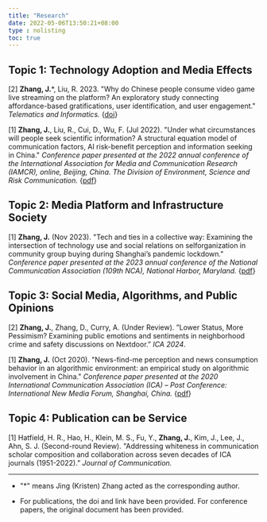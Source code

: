 ```yaml
---
title: "Research"
date: 2022-05-06T13:50:21+08:00
type : nolisting
toc: true
---
```

## Topic 1: Technology Adoption and Media Effects

[2] **Zhang, J.***, Liu, R. 2023. "Why do Chinese people consume video game live streaming on the platform? An exploratory study connecting affordance-based gratifications, user identification, and user engagement."  *Telematics and Informatics.* {[doi](https://doi.org/10.1016/j.tele.2023.102075)}

[1] **Zhang, J.**, Liu, R., Cui, D., Wu, F. (Jul 2022). "Under what circumstances will people seek scientific information? A structural equation model of communication factors, AI risk-benefit perception and information seeking in China." *Conference paper presented at the 2022 annual conference of the International Association for Media and Communication Research (IAMCR), online, Beijing, China. The Division of Environment, Science and Risk Communication.* {[pdf](https://kristenjz.com/file/IAMCR_2022_ScienceComm.pdf)}

## Topic 2: Media Platform and Infrastructure Society

[1] **Zhang, J.** (Nov 2023). "Tech and ties in a collective way: Examining the intersection of technology use and social relations on selforganization in community group buying during Shanghai’s pandemic lockdown." *Conference paper presented at the 2023 annual conference of the National Communication Association (109th NCA), National Harbor, Maryland.* {[pdf](https://kristenjz.com/file/NCA2023_Technologyuse.pdf)}

## Topic 3: Social Media, Algorithms, and Public Opinions

[2] **Zhang, J.**, Zhang, D., Curry, A. (Under Review). ”Lower Status, More Pessimism? Examining public emotions and sentiments in neighborhood crime and safety discussions on Nextdoor.” *ICA 2024*.

[1] **Zhang, J.** (Oct 2020). "News-find-me perception and news consumption behavior in an algorithmic environment: an empirical study on algorithmic involvement in China." *Conference paper presented at the 2020 International Communication Association (ICA) – Post Conference: International New Media Forum, Shanghai, China.* {[pdf](https://kristenjz.com/file/ICApost2020_NewMedia.pdf)}

## Topic 4: Publication can be Service

[1] Hatfield, H. R., Hao, H., Klein, M. S., Fu, Y., **Zhang, J.**, Kim, J., Lee, J., Ahn, S. J. (Second-round Review). "Addressing whiteness in communication scholar composition and collaboration across seven decades of ICA journals (1951-2022).” *Journal of Communication.*

---

- "*" means Jing (Kristen) Zhang acted as the corresponding author.

- For publications, the doi and link have been provided. For conference papers, the original document has been provided.



